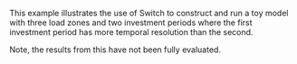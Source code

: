 
This example illustrates the use of Switch to construct and run a toy
model with three load zones and two investment periods where the first
investment period has more temporal resolution than the second.

Note, the results from this have not been fully evaluated.
